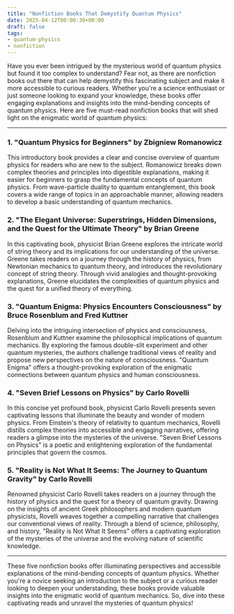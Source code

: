 ```yaml
---
title: "Nonfiction Books That Demystify Quantum Physics"
date: 2025-04-12T00:00:30+00:00
draft: false
tags:
- quantum-physics
- nonfiction
---
```


Have you ever been intrigued by the mysterious world of quantum physics but found it too complex to understand? Fear not, as there are nonfiction books out there that can help demystify this fascinating subject and make it more accessible to curious readers. Whether you're a science enthusiast or just someone looking to expand your knowledge, these books offer engaging explanations and insights into the mind-bending concepts of quantum physics. Here are five must-read nonfiction books that will shed light on the enigmatic world of quantum physics:

---

### 1. "Quantum Physics for Beginners" by Zbigniew Romanowicz

This introductory book provides a clear and concise overview of quantum physics for readers who are new to the subject. Romanowicz breaks down complex theories and principles into digestible explanations, making it easier for beginners to grasp the fundamental concepts of quantum physics. From wave-particle duality to quantum entanglement, this book covers a wide range of topics in an approachable manner, allowing readers to develop a basic understanding of quantum mechanics.

### 2. "The Elegant Universe: Superstrings, Hidden Dimensions, and the Quest for the Ultimate Theory" by Brian Greene

In this captivating book, physicist Brian Greene explores the intricate world of string theory and its implications for our understanding of the universe. Greene takes readers on a journey through the history of physics, from Newtonian mechanics to quantum theory, and introduces the revolutionary concept of string theory. Through vivid analogies and thought-provoking explanations, Greene elucidates the complexities of quantum physics and the quest for a unified theory of everything.

### 3. "Quantum Enigma: Physics Encounters Consciousness" by Bruce Rosenblum and Fred Kuttner

Delving into the intriguing intersection of physics and consciousness, Rosenblum and Kuttner examine the philosophical implications of quantum mechanics. By exploring the famous double-slit experiment and other quantum mysteries, the authors challenge traditional views of reality and propose new perspectives on the nature of consciousness. "Quantum Enigma" offers a thought-provoking exploration of the enigmatic connections between quantum physics and human consciousness.

### 4. "Seven Brief Lessons on Physics" by Carlo Rovelli

In this concise yet profound book, physicist Carlo Rovelli presents seven captivating lessons that illuminate the beauty and wonder of modern physics. From Einstein's theory of relativity to quantum mechanics, Rovelli distills complex theories into accessible and engaging narratives, offering readers a glimpse into the mysteries of the universe. "Seven Brief Lessons on Physics" is a poetic and enlightening exploration of the fundamental principles that govern the cosmos.

### 5. "Reality is Not What It Seems: The Journey to Quantum Gravity" by Carlo Rovelli

Renowned physicist Carlo Rovelli takes readers on a journey through the history of physics and the quest for a theory of quantum gravity. Drawing on the insights of ancient Greek philosophers and modern quantum physicists, Rovelli weaves together a compelling narrative that challenges our conventional views of reality. Through a blend of science, philosophy, and history, "Reality is Not What It Seems" offers a captivating exploration of the mysteries of the universe and the evolving nature of scientific knowledge.

---

These five nonfiction books offer illuminating perspectives and accessible explanations of the mind-bending concepts of quantum physics. Whether you're a novice seeking an introduction to the subject or a curious reader looking to deepen your understanding, these books provide valuable insights into the enigmatic world of quantum mechanics. So, dive into these captivating reads and unravel the mysteries of quantum physics!